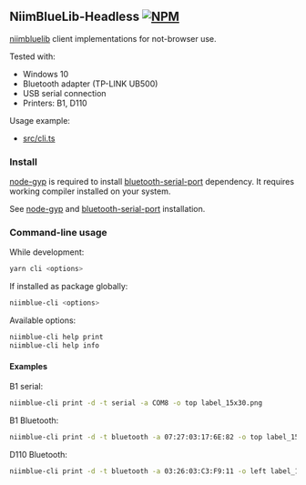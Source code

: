 ## NiimBlueLib-Headless [![NPM](https://img.shields.io/npm/v/@mmote/niimbluelib-headless)](https://npmjs.com/package/@mmote/niimbluelib-headless)

[niimbluelib](https://github.com/MultiMote/niimbluelib) client implementations for not-browser use.

Tested with:

* Windows 10
* Bluetooth adapter (TP-LINK UB500)
* USB serial connection
* Printers: B1, D110

Usage example:

* [src/cli.ts](src/cli.ts)

### Install

[node-gyp](https://www.npmjs.com/package/node-gyp) is required to install [bluetooth-serial-port](https://www.npmjs.com/package/bluetooth-serial-port) dependency.
It requires working compiler installed on your system.

See [node-gyp](https://github.com/nodejs/node-gyp?tab=readme-ov-file#on-unix) and [bluetooth-serial-port](https://github.com/eelcocramer/node-bluetooth-serial-port?tab=readme-ov-file#prerequisites-on-linux) installation.

### Command-line usage

While development:

```bash
yarn cli <options>
```

If installed as package globally:

```bash
niimblue-cli <options>
```

Available options:

```bash
niimblue-cli help print
niimblue-cli help info
```

#### Examples

B1 serial:

```bash
niimblue-cli print -d -t serial -a COM8 -o top label_15x30.png
```

B1 Bluetooth:

```bash
niimblue-cli print -d -t bluetooth -a 07:27:03:17:6E:82 -o top label_15x30.png
```

D110 Bluetooth:

```bash
niimblue-cli print -d -t bluetooth -a 03:26:03:C3:F9:11 -o left label_15x30.png
```
